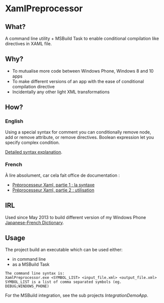 ﻿# XamlPreprocessor

## What?

A command line utility + MSBuild Task to enable conditional compilation like directives in XAML file.

## Why?

* To mutualise more code between Windows Phone, Windows 8 and 10 apps
* To make different versions of an app with the ease of conditional compilation directive
* Incidentally any other light XML transformations

## How?

### English

Using a special syntax for comment you can conditionally remove node, add or remove attribute, or remove directives.
Boolean expression let you specify complex condition.

[Detailed syntax explanation]().

### French

À lire absolument, car cela fait office de documentation :
* [Préprocesseur Xaml, partie 1 : la syntaxe](https://netspring.wordpress.com/2013/05/15/preprocesseur-xaml-partie-1-la-syntaxe/)
* [Préprocesseur Xaml, partie 2 : utilisation](https://netspring.wordpress.com/2013/05/19/preprocesseur-xaml-partie-2-utilisation/)

## IRL

Used since May 2013 to build different version of my Windows Phone [Japanese-French Dictionary](http://windowsphone.com/s?appId=d9951d66-368e-414c-89db-f76db5697f7b).

## Usage

The project build an executable which can be used either:
* in command line
* as a MSBuild Task

```
The command line syntax is:
XamlPreprocessor.exe <SYMBOL_LIST> <input_file.xml> <output_file.xml>
SYMBOL_LIST is a list of comma separated symbols (eg. DEBUG;WINDOWS_PHONE)
```

For the MSBuild integration, see the sub projects *IntegrationDemoApp*.